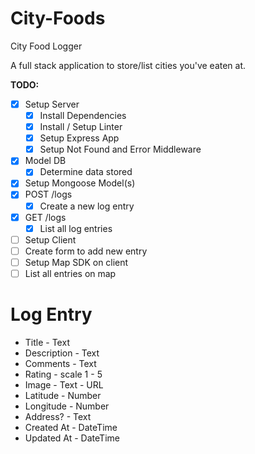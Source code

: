 # City-Foods

City Food Logger

A full stack application to store/list cities you've eaten at.

**TODO:**

- [x] Setup Server
  - [x] Install Dependencies
  - [x] Install / Setup Linter
  - [x] Setup Express App
  - [x] Setup Not Found and Error Middleware
- [x] Model DB
  - [x] Determine data stored
- [x] Setup Mongoose Model(s)
- [x] POST /logs
  - [x] Create a new log entry
- [x] GET /logs
  - [x] List all log entries
- [ ] Setup Client
- [ ] Create form to add new entry
- [ ] Setup Map SDK on client
- [ ] List all entries on map

# Log Entry

- Title - Text
- Description - Text
- Comments - Text
- Rating - scale 1 - 5
- Image - Text - URL
- Latitude - Number
- Longitude - Number
- Address? - Text
- Created At - DateTime
- Updated At - DateTime
